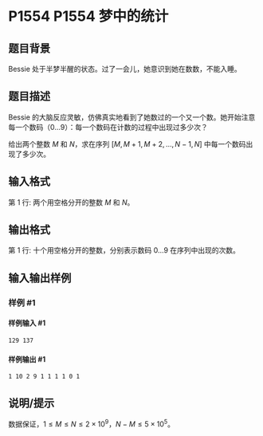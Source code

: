 # P1554 P1554 梦中的统计

## 题目背景

Bessie 处于半梦半醒的状态。过了一会儿，她意识到她在数数，不能入睡。

## 题目描述

Bessie 的大脑反应灵敏，仿佛真实地看到了她数过的一个又一个数。她开始注意每一个数码（$0 \ldots 9$）：每一个数码在计数的过程中出现过多少次？

给出两个整数 $M$ 和 $N$，求在序列 $[M, M + 1, M + 2, \ldots, N - 1, N]$ 中每一个数码出现了多少次。

## 输入格式

第 $1$ 行: 两个用空格分开的整数 $M$ 和 $N$。

## 输出格式

第 $1$ 行: 十个用空格分开的整数，分别表示数码 $0 \ldots 9$ 在序列中出现的次数。

## 输入输出样例

### 样例 #1

#### 样例输入 #1

```
129 137
```

#### 样例输出 #1

```
1 10 2 9 1 1 1 1 0 1
```

## 说明/提示

数据保证，$1 \leq M \leq N \leq 2 \times 10^9$，$N-M \leq 5 \times 10^5$。
